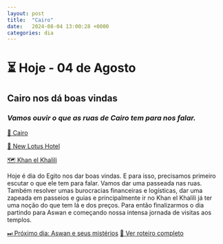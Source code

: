 ```yaml
---
layout: post
title:  "Cairo"
date:   2024-08-04 13:00:28 +0000
categories: dia
---
```

# ⏳ Hoje - 04 de Agosto
## Cairo nos dá boas vindas

### _Vamos ouvir o que as ruas de Cairo tem para nos falar._

[📍 Cairo](https://pietroid.github.io/egypt-travelogue/locais/2024/08/04/cidade-do-cairo.html)

[🏨 New Lotus Hotel](https://maps.app.goo.gl/g6zr85YrCx9FZPEF9)

[🗺 Khan el Khalili](https://pietroid.github.io/egypt-travelogue/locais/2024/08/04/khan-el-khalili.html)

Hoje é dia do Egito nos dar boas vindas. E para isso, precisamos primeiro escutar o que ele tem para falar. Vamos dar uma passeada nas ruas. Também resolver umas burocracias financeiras e logísticas, dar uma zapeada em passeios e guias e principalmente ir no Khan el Khalili já ter uma noção do que tem lá e dos preços. Para então finalizarmos o dia partindo para Aswan e começando nossa intensa jornada de visitas aos templos.

[⏭ Próximo dia: Aswan e seus mistérios]()
[📅 Ver roteiro completo]()